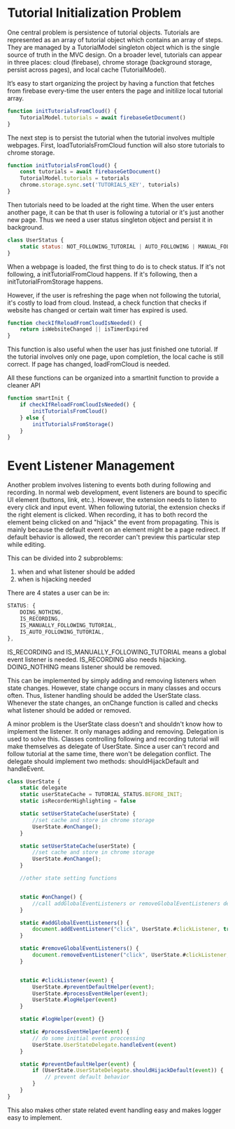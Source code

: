 # Tutorial Initialization Problem
One central problem is persistence of tutorial objects. Tutorials are represented as an array of tutorial object which contains an array of steps. They are managed by a TutorialModel singleton object which is the single source of truth in the MVC design. On a broader level, tutorials can appear in three places: cloud (firebase), chrome storage (background storage, persist across pages), and local cache (TutorialModel). 

It’s easy to start organizing the project by having a function that fetches from firebase every-time the user enters the page and initilize local tutorial array.

```javascript
function initTutorialsFromCloud() {
    TutorialModel.tutorials = await firebaseGetDocument()
}
```

The next step is to persist the tutorial when the tutorial involves multiple webpages. First, loadTutorialsFromCloud function will also store tutorials to chrome storage. 

```javascript
function initTutorialsFromCloud() {
    const tutorials = await firebaseGetDocument()
    TutorialModel.tutorials = tutorials
    chrome.storage.sync.set('TUTORIALS_KEY', tutorials)
}
```

Then tutorials need to be loaded at the right time. When the user enters another page, it can be that th user is following a tutorial or it's just another new page. Thus we need a user status singleton object and persist it in background. 
```javascript
class UserStatus {
    static status: NOT_FOLLOWING_TUTORIAL | AUTO_FOLLOWING | MANUAL_FOLLOWING
}
```
When a webpage is loaded, the first thing to do is to check status. If it's not following, a initTutorialFromCloud happens. If it's following, then a initTutorialFromStorage happens. 

However, if the user is refreshing the page when not following the tutorial, it's costly to load from cloud. Instead, a check function that checks if website has changed or certain wait timer has expired is used.

```javascript
function checkIfReloadFromCloudIsNeeded() {
    return isWebsiteChanged || isTimerExpired
}
```

This function is also useful when the user has just finished one tutorial. If the tutorial involves only one page, upon completion, the local cache is still correct. If page has changed, loadFromCloud is needed. 

All these functions can be organized into a smartInit function to provide a cleaner API

```javascript
function smartInit {
    if checkIfReloadFromCloudIsNeeded() {
        initTutorialsFromCloud()
    } else {
        initTutorialsFromStorage()
    }
}
```

# Event Listener Management
Another problem involves listening to events both during following and recording. In normal web development, event listeners are bound to specific UI element (buttons, link, etc.). However, the extension needs to listen to every click and input event. When following tutorial, the extension checks if the right element is clicked. When recording, it has to both record the element being clicked on and "hijack" the event from propagating. This is mainly because the default event on an element might be a page redirect. If default behavior is allowed, the recorder can't preview this particular step while editing. 

This can be divided into 2 subproblems:
1. when and what listener should be added
2. when is hijacking needed

There are 4 states a user can be in:
```js
STATUS: {
    DOING_NOTHING,
    IS_RECORDING,
    IS_MANUALLY_FOLLOWING_TUTORIAL,
    IS_AUTO_FOLLOWING_TUTORIAL,
},
```
IS_RECORDING and IS_MANUALLY_FOLLOWING_TUTORIAL means a global event listener is needed. IS_RECORDING also needs hijacking. DOING_NOTHING means listener should be removed.

This can be implemented by simply adding and removing listeners when state changes. However, state change occurs in many classes and occurs often. Thus, listener handling should be added the UserState class. Whenever the state changes, an onChange function is called and checks what listener should be added or removed. 

A minor problem is the UserState class doesn't and shouldn't know how to implement the listener. It only manages adding and removing. Delegation is used to solve this. Classes controlling following and recording tutorial will make themselves as delegate of UserState. Since a user can't record and follow tutorial at the same time, there won't be delegation conflict. The delegate should implement two methods: shouldHijackDefault and handleEvent. 

```js
class UserState {
    static delegate
    static userStateCache = TUTORIAL_STATUS.BEFORE_INIT;
    static isRecorderHighlighting = false

    static setUserStateCache(userState) {
        //set cache and store in chrome storage
        UserState.#onChange();
    }

    static setUserStateCache(userState) {
        //set cache and store in chrome storage
        UserState.#onChange();
    }

    //other state setting functions


    static #onChange() {
        //call addGlobalEventListeners or removeGlobalEventListeners depending on state
    }

    static #addGlobalEventListeners() {
        document.addEventListener("click", UserState.#clickListener, true);
    }

    static #removeGlobalEventListeners() {
        document.removeEventListener("click", UserState.#clickListener, true);
    }


    static #clickListener(event) {
        UserState.#preventDefaultHelper(event);
        UserState.#processEventHelper(event);
        UserState.#logHelper(event)
    }

    static #logHelper(event) {}

    static #processEventHelper(event) {
        // do some initial event proccessing
        UserState.UserStateDelegate.handleEvent(event)
    }

    static #preventDefaultHelper(event) {
        if (UserState.UserStateDelegate.shouldHijackDefault(event)) {
            // prevent default behavior
        }
    }
}
```

This also makes other state related event handling easy and makes logger easy to implement. 
